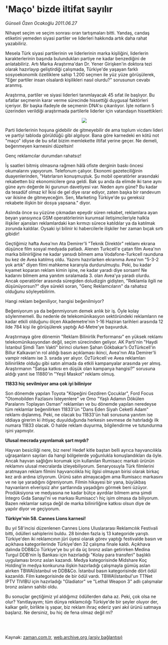 # 'Maço' bizde iltifat sayılır

*Günseli Özen Ocakoğlu 2011.06.27*

<td class="columnist-detail">
<p>Nihayet seçim ve seçim sonrası oran tartışmaları bitti. Yandaş, candaş etiketini yemeden siyasi partiler ve liderleri hakkında artık daha rahat yazabiliriz.</p>
<p>
<div id="haberMetinDiv">
<p> Mesela Türk siyasi partilerinin ve liderlerinin marka kişiliğini, liderlerin karakterlerinin başında bulundukları partiye ne kadar benzediğini de anlatabiliriz. Artı Marka Araştırma'dan Dr. Yener Girişken'in doktora tezi olarak hazırlayıp geliştirdiği çalışmada, Türkiye'de yaşayan farklı sosyoekonomik özelliklere sahip 1.200 seçmen ile yüz yüze görüşülerek, "Eğer partiler insan olsalardı kişilikleri nasıl olurdu?" sorusunun cevabı aranmış.
<p>Araştırma, partiler ve siyasi liderleri tanımlayacak 45 sıfat ile başlıyor. Bu sıfatlar seçmenin karar verme sürecinde hissettiği duygusal faktörleri içeriyor. Bir başka ifadeyle de seçmenin DNA'sı çıkarılıyor. İşte notların 5 üzerinden verildiği araştırmada partilerle liderler için vatandaşın hissettikleri:
<p>
<p><p align="center"><img border="0" src="http://web.archive.org/web/20110913160404im_/http://medya.zaman.com.tr/2011/06/27/gunseli.png"/>
<p>Parti liderlerinin hoşuna gidebilir de gitmeyebilir de ama toplum vicdanı lideri ve partiyi tabloda görüldüğü gibi algılıyor. Bana göre karnedeki en kötü not "maço" idiyse de bu sıfat bizim memlekette iltifat yerine geçer. Ne demeli, beğenmeyen karnesini düzeltsin!
<p>Genç reklamcılar durumdan rahatsız!
<p>İş saatleri bitmiş olmasına rağmen hâlâ ofiste derginin baskı öncesi okumalarını yapıyorum. Telefonum çalıyor. Ekonomi gazeteciliğinin duayenlerinden, "Hatırlarsın konuşmuştuk. Şu mobil operatörler arasındaki rekabetten biz ekonomicilere gına geldi. Bak şu anda da elimde iki tane aynı güne aynı değerde iki gurunun davetiyesi var. Neden aynı güne? Bu kadar da tesadüf olmaz ki! İkisi de gel diye ısrar ediyor, zaten başka bir randevum var ikisine de gitmeyeceğim. Sen, Marketing Türkiye'de şu gereksiz rekabete ilişkin bir dosya yapsana." diyor.
<p>Aslında önce su yüzüne çıkmadan epeydir süren rekabet, reklamlara ayan beyan yansıyınca GSM operatörlerinin kurumsal iletişimcileriyle halkla ilişkiler ajansları reklamlardaki kan kırmızı sürece katıldılar ya da katılmak zorunda kaldılar. Oysaki iyi bilinir ki habercilerle ilişkiler her zaman bıçak sırtı gibidir!
<p>Geçtiğimiz hafta Avea'nın Ata Demirer'li "Teknik Direktör" reklamı ekrana düşünce film sosyal medyada patladı. Alenen Turkcell'e çatan film Avea'nın marka bilinirliğine ne kadar yansıdı bilmem ama Vodafone-Turkcell raunduna bu kez de Avea katılmış oldu. Yazımı hazırlarken ekranıma Avea'nın "5-3-2 yok artık" diyen filmi mahkeme kararıyla durdurulmuştu. Peki, bu kadar kıyamet koparan reklam kimin işine, ne kadar yaradı diye sorsam! Ne kadarını bilmem ama yanıtım sıralamada 3. olan Avea'ya yaradı olurdu. Ancak operatörler arasında süregiden doludizgin gidişten, "Reklamla ilgili ne düşünüyorsun?" diye sürekli soran, "Genç Reklamcıların" da rahatsız olduğunu söyleyebilirim.
<p>Hangi reklam beğeniliyor, hangisi beğenilmiyor? 
<p>Beğeniyorum ya da beğenmiyorum demek anlık bir iş. Öyle kolay söylenmemeli. Bu nedenle de telekomünikasyon sektöründeki reklamların ne kadar etkili olduğunu ölçen Akademetre'nin 1-16 Haziran tarihleri arasında 12 ilde 784 kişi ile görüşülerek yaptığı Ad-Metre'ye başvurduk.
<p>Araştırmaya göre dönemin "Reklam Bilinirlik Performansı" en yüksek reklamı telekomünikasyondan değil, seçim sürecinden geliyor. AK Parti'nin "Haydi İstanbul Şimdi Tam Vakti" birinci olurken Şahan Gökbakar'lı ÖzTürkcell'in Billur Kalkavan'ın rol aldığı basın açıklaması ikinci, Avea'nın Ata Demirer'li vampir reklamı ise 3. sırada yer alıyor. ÖzTürkcell ve Avea reklamları bilinirlikte olduğu gibi satın almada da etkili kampanyalar arasında yer almış. Araştırmanın "Satışa katkısı en düşük olan kampanya hangisi?" sorusuna aldığı yanıt ise 11880'in "Yeşil Maskot" reklamı olmuş.
<p><b>11833 hiç sevilmiyor ama çok iyi biliniyor</b>
<p>Son dönemde yapılan Toyota "Köpeğini Gezdiren Çocuklar", Ford Focus "Otomobilden Fazlasını İsteyenlere" ve Omo "Yaşlı Adamın Dökülen Paralarını Toplayan Osman" reklamları ve bu dönemde yapılan neredeyse tüm reklamlar beğenilirken 11833'ün "Dans Eden Siyah Ceketli Adam" reklamı dışlanmış. Peki, ne olacak bu 11833'ün hali sorusuna yanıtım ise iddiaya girerim ki ihtiyaç duyulduğunda herkesin sevmese de hatırladığı ilk numara 11833 olacak. O halde reklam duyurma, bilgilendirme ve tutundurma işini yapmıştır.
<p><b>Ulusal mecrada yayınlamak şart mıydı?</b>
<p> Hayvan besiciliği nere, biz nere! Hedef kitle baştan belli ayrıca hayvancılıkla uğraşanların sayıları da hangi bölgelerde yoğunlukla konuşlandıkları da öyle. Ancak hayvan sağlığını korumak için kullanılan Rumisacc markalı ürünün reklamını ulusal mecralarda izleyebiliyorum. Senaryosuyla Türk filmlerini aratmayan reklam filmini hayvancılıkla hiç ilgisi olmayan birisi olarak birkaç kez ardı ardına izliyorum. Ürünü satın almayacağım ama Rumisacc markasını ve ne işe yaradığını öğreniyorum. Filmin hikayesi bir yana, büyükbaş hayvanların elverişsiz ahır şartlarında yaşadığını görmek beni üzüyor. Prodüksiyona ve medyasına ne kadar bütçe ayırdılar bilmem ama şimdi İntegro Gıda Sanayi'ni ve markası Rumisacc'ı hiç işim olmasa da biliyorum. Bazen reklamlar satışa değil de marka bilinirliğine katkısı olsun diye de yapılır diyor ve geçiyorum.
<p>
<p><b>Türkiye'nin 58. Cannes Lions karnesi!</b>
<p>Bu yıl 58'incisi düzenlenen Cannes Lions Uluslararası Reklamcılık Festivali bitti, ödülleri sahiplerini buldu. 28 binden fazla iş 13 kategoride yarıştı. Türkiye'den iki reklamcının jüri üyesi olarak görev yaptığı festivalde basın ve açıkhava kategorilerinde Türkiye'den 32 çalışma finale kaldı. Açıkhava dalında DDB&amp;Co Türkiye'ye bu yıl da üç bronz aslan getirirken Medina Turgul DDB'nin İş Bankası için hazırladığı "Kolay para transferi" başlıklı uygulaması bronz aslan kazandı. Medya kategorisinde Midshare Koç Holding'in medya konkuruna ilişkin hazırladığı çalışmayla gümüş aslan alırken TBWA\İstanbul ve DDB&amp;Co. İstanbul basın kategorisinde dört ödül kazanıldı. Film kategorisinde de bir ödül vardı. TBWA\İstanbul'un TTNet IPTV TIVIBU için hazırladığı "Gladiator" ve "Lethal Weapon 3" adlı çalışmalar bronz aslanın sahibi oldu.
<p>Bu sonuçlar geçtiğimiz yıl aldığımız ödüllerden daha az. Peki, çok olsa ne olur? Yanıtlayayım; tüm dünya reklamcılığı Türkiye'de bir şeyler oluyor der, kalkar gelir, birlikte iş yapar, biz reklam ihraç ederiz yani akıl ürünü satmaya başlarız. Ne dersiniz, bu hiç de fena olmaz değil mi?
<p></p></p></p></p></p></p></p></p></p></p></p></p></p></p></p></p></p></p></p></p></p></p></div>
</p>


<p><br>
		 </br></p></td>

Kaynak: [zaman.com.tr](http://zaman.com.tr/yazar.do?yazino=1151522), [web.archive.org (arşiv bağlantısı)](http://web.archive.org/web/20110913160404/http://www.zaman.com.tr:80/yazar.do?yazino=1151522)
